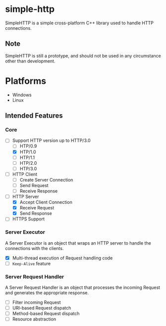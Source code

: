 # simple-http

SimpleHTTP is a simple cross-platform C++ library used to handle HTTP connections.

## Note
SimpleHTTP is still a prototype, and should not be used in any circumstance other than development.

# Platforms
- Windows
- Linux

## Intended Features

### Core

- [ ] Support HTTP version up to HTTP/3.0
    - [ ] HTP/0.9
    - [X] HTP/1.0
    - [ ] HTP/1.1
    - [ ] HTP/2.0
    - [ ] HTP/3.0
- [ ] HTTP Client
    - [ ] Create Server Connection
    - [ ] Send Request
    - [ ] Receive Response
- [ ] HTTP Server
    - [X] Accept Client Connection
    - [X] Receive Request
    - [X] Send Response
- [ ] HTTPS Support

### Server Executor
A Server Executor is an object that wraps an HTTP server to handle the connections with the clients.

- [X] Multi-thread execution of Request handling code
- [ ] `Keep-Alive` feature

### Server Request Handler
A Server Request Handler is an object that processes the incoming Request and generates the appropriate response.

 - [ ] Filter incoming Request
 - [ ] URI-based Request dispatch
 - [ ] Method-based Request dispatch
 - [ ] Resource abstraction